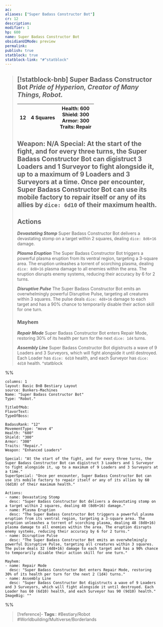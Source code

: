 ```yaml
---
ac: 
aliases: ["Super Badass Constructor Bot"]
cr: 12
description: 
modifier: 1
hp: 600
name: Super Badass Constructor Bot
obsidianUIMode: preview
permalink: 
publish: true
statblock: true
statblock-link: "#^statblock"
---
```


> [!statblock-bnb] Super Badass Constructor Bot
> *Pride of Hyperion, Creator of Many Things, Robot.*
> ---
>
> | 12 | 4 Squares | **Health**: 600<br />**Shield**: 300<br />**Armor**: 300<br />**Traits**: Repair |
> | ----------- | -------- | ----- |
>
> **Weapon**: N/A
> **Special**: At the start of the fight, and for every three turns, the Super Badass Constructor Bot can digistruct 3 Loaders and 1 Surveyor to fight alongside it, up to a maximum of 9 Loaders and 3 Surveyors at a time.
> Once per encounter, Super Badass Constructor Bot can use its mobile factory to repair itself or any of its allies by `dice: 6d10` of their maximum health.
> ---
> ## Actions
> ***Devastating Stomp***
> Super Badass Constructor Bot delivers a devastating stomp on a target within 2 squares, dealing `dice: 8d6+16` damage.
> 
> ***Plasma Eruption***
> The Super Badass Constructor Bot triggers a powerful plasma eruption from its ventral region, targeting a 3-square area. The eruption unleashes a torrent of scorching plasma, dealing `dice: 8d8+16` plasma damage to all enemies within the area. The eruption disrupts enemy systems, reducing their accuracy by 6 for 2 turns.
>
> ***Disruptive Pulse***
> The Super Badass Constructor Bot emits an overwhelmingly powerful Disruptive Pulse, targeting all creatures within 3 squares. The pulse deals `dice: 4d8+16` damage to each target and has a 90% chance to temporarily disable their action skill for one turn.
>
> ### Mayhem
> ***Repair Mode***
> Super Badass Constructor Bot enters Repair Mode, restoring 30% of its health per turn for the next `dice: 1d4` turns.
>
> ***Assembly Line***
> Super Badass Constructor Bot digistructs a wave of 9 Loaders and 3 Surveyors, which will fight alongside it until destroyed. Each Loader has `dice: 6d10` health, and each Surveyor has `dice: 4d10` health.
^statblock

%%
```statblock
columns: 1
layout: Basic BnB Bestiary Layout
source: Bunkers-Machines
Name: "Super Badass Constructor Bot"
Type: "Robot."

TitleOfMob: 
FlavorText: 
TypeOfBoss: 

BadassRank: "12"
MovementType: "move 4"
Health: "600"
Shield: "300"
Armor: "300"
Traits: "Repair."
Weapon: "Enhanced Loaders"

Special: "At the start of the fight, and for every three turns, the Super Badass Constructor Bot can digistruct 3 Loaders and 1 Surveyor to fight alongside it, up to a maximum of 9 Loaders and 3 Surveyors at a time."
SuperSpecial: "Once per encounter, Super Badass Constructor Bot can use its mobile factory to repair itself or any of its allies by 60 (6d10) of their maximum health."

Actions:
- name: Devastating Stomp
  desc: "Super Badass Constructor Bot delivers a devastating stomp on a target within 2 squares, dealing 40 (8d6+16) damage."
- name: Plasma Eruption
  desc: "The Super Badass Constructor Bot triggers a powerful plasma eruption from its ventral region, targeting a 3-square area. The eruption unleashes a torrent of scorching plasma, dealing 48 (8d8+16) plasma damage to all enemies within the area. The eruption disrupts enemy systems, reducing their accuracy by 6 for 2 turns."
- name: Disruptive Pulse
  desc: "The Super Badass Constructor Bot emits an overwhelmingly powerful Disruptive Pulse, targeting all creatures within 3 squares. The pulse deals 32 (4d8+16) damage to each target and has a 90% chance to temporarily disable their action skill for one turn."

Mayhem:
- name: Repair Mode
  desc: "Super Badass Constructor Bot enters Repair Mode, restoring 30% of its health per turn for the next 2 (1d4) turns."
- name: Assembly Line
  desc: "Super Badass Constructor Bot digistructs a wave of 9 Loaders and 3 Surveyors, which will fight alongside it until destroyed. Each Loader has 60 (6d10) health, and each Surveyor has 90 (9d10) health."
ImageBig: ""
```

%%

> [!reference]-
> **Tags**:: #Bestiary/Robot #Worldbuilding/Multiverse/Borderlands